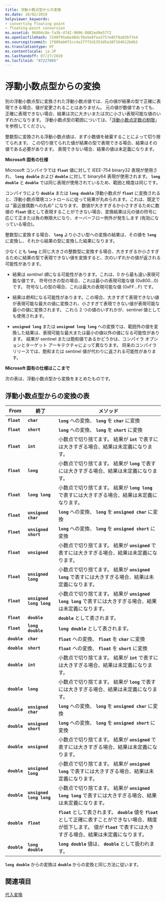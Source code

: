 ```yaml
---
title: 浮動小数点型からの変換
ms.date: 10/02/2019
helpviewer_keywords:
- converting floating point
- floating-point conversion
ms.assetid: 96804c8e-fa3b-4742-9006-0082ed9e57f2
ms.openlocfilehash: 72d0f95a6e48dcf0a5e8fea3757e85f9a03bf7e4
ms.sourcegitcommit: 1f009ab0f2cc4a177f2d1353d5a38f164612bdb1
ms.translationtype: HT
ms.contentlocale: ja-JP
ms.lasthandoff: 07/27/2020
ms.locfileid: "87227895"
---
```

# <a name="conversions-from-floating-point-types"></a>浮動小数点型からの変換

別の浮動小数点型に変換された浮動小数点値では、元の値が結果の型で正確に表現できる場合、値が変更されることはありません。 元の値が数値であっても、正確に表現できない場合、結果は次に大きいまたは次に小さい表現可能な値のいずれかになります。 浮動小数点型の範囲については、「[浮動小数点定数の制限](../c-language/limits-on-floating-point-constants.md)」を参照してください。

整数型に変換される浮動小数点値は、まず小数値を破棄することによって切り捨てられます。 この切り捨てられた値が結果の型で表現できる場合、結果はその値である必要があります。 表現できない場合、結果の値は未定義になります。

**Microsoft 固有の仕様**

Microsoft コンパイラでは **`float`** 値に対して IEEE-754 binary32 表現が使用され、 **`long double`** および **`double`** に対して binary64 表現が使用されます。 **`long double`** と **`double`** では同じ表現が使用されているため、範囲と精度は同じです。

コンパイラにより **`double`** または **`long double`** 浮動小数点が **`float`** に変換されると、浮動小数点環境コントロールに従って結果が丸められます。これは、既定では "最近接偶数への丸め" になります。 数値が大きすぎるか小さすぎるために数値の **`float`** 値として表現することができない場合、変換結果は元の値の符号に応じて正または負の無限大になり、オーバーフロー例外が発生します (有効になっている場合)。

整数型に変換する場合、 **`long`** より小さい型への変換の結果は、その値を **`long`** に変換し、それから結果の型に変換した結果になります。

少なくとも **`long`** と同じ大きさの整数型に変換する場合、大きすぎるか小さすぎるために結果の型で表現できない値を変換すると、次のいずれかの値が返される可能性があります。

- 結果は *sentinel 値*になる可能性があります。これは、0 から最も遠い表現可能な値です。 符号付きの型の場合、これは最小の表現可能な値 (0x800...0) です。 符号なしの型の場合、これは最大の表現可能な値 (0xFF...F) です。

- 結果は*飽和*になる可能性があります。この場合、大きすぎて表現できない値が表現可能な最大の値に変換され、小さすぎて表現できない値が表現可能な最小の値に変換されます。 これら 2 つの値のいずれかが、sentinel 値としても使用されます。

- **`unsigned long`** または **`unsigned long long`** への変換では、範囲外の値を変換した結果は、表現可能な最大または最小の値以外の値になる可能性があります。 結果が sentinel または飽和値であるかどうかは、コンパイラ オプションとターゲット アーキテクチャによって異なります。 将来のコンパイラ リリースでは、飽和または sentinel 値が代わりに返される可能性があります。

**Microsoft 固有の仕様はここまで**

次の表は、浮動小数点型から変換をまとめたものです。

## <a name="table-of-conversions-from-floating-point-types"></a>浮動小数点型からの変換の表

|From|終了|メソッド|
|----------|--------|------------|
|**`float`**|**`char`**|**`long`** への変換、 **`long`** を **`char`** に変換|
|**`float`**|**`short`**|**`long`** への変換、 **`long`** を **`short`** に変換|
|**`float`**|**`int`**|小数点で切り捨てます。 結果が **`int`** で表すには大きすぎる場合、結果は未定義になります。|
|**`float`**|**`long`**|小数点で切り捨てます。 結果が **`long`** で表すには大きすぎる場合、結果は未定義になります。|
|**`float`**|**`long long`**|小数点で切り捨てます。 結果が **`long long`** で表すには大きすぎる場合、結果は未定義になります。|
|**`float`**|**`unsigned char`**|**`long`** への変換、 **`long`** を **`unsigned char`** に変換|
|**`float`**|**`unsigned short`**|**`long`** への変換、 **`long`** を **`unsigned short`** に変換|
|**`float`**|**`unsigned`**|小数点で切り捨てます。 結果が **`unsigned`** で表すには大きすぎる場合、結果は未定義になります。|
|**`float`**|**`unsigned long`**|小数点で切り捨てます。 結果が **`unsigned long`** で表すには大きすぎる場合、結果は未定義になります。|
|**`float`**|**`unsigned long long`**|小数点で切り捨てます。 結果が **`unsigned long long`** で表すには大きすぎる場合、結果は未定義になります。|
|**`float`**|**`double`**|**`double`** として表されます。|
|**`float`**|**`long double`**|**`long double`** として表されます。|
|**`double`**|**`char`**|**`float`** への変換、 **`float`** を **`char`** に変換|
|**`double`**|**`short`**|**`float`** への変換、 **`float`** を **`short`** に変換|
|**`double`**|**`int`**|小数点で切り捨てます。 結果が **`int`** で表すには大きすぎる場合、結果は未定義になります。|
|**`double`**|**`long`**|小数点で切り捨てます。 結果が **`long`** で表すには大きすぎる場合、結果は未定義になります。|
|**`double`**|**`unsigned char`**|**`long`** への変換、 **`long`** を **`unsigned char`** に変換|
|**`double`**|**`unsigned short`**|**`long`** への変換、 **`long`** を **`unsigned short`** に変換|
|**`double`**|**`unsigned`**|小数点で切り捨てます。 結果が **`unsigned`** で表すには大きすぎる場合、結果は未定義になります。|
|**`double`**|**`unsigned long`**|小数点で切り捨てます。 結果が **`unsigned long`** で表すには大きすぎる場合、結果は未定義になります。|
|**`double`**|**`unsigned long long`**|小数点で切り捨てます。 結果が **`unsigned long long`** で表すには大きすぎる場合、結果は未定義になります。|
|**`double`**|**`float`**|**`float`** として表されます。 **`double`** 値を **`float`** として正確に表すことができない場合、精度が低下します。 値が **`float`** で表すには大きすぎる場合、結果は未定義になります。|
|**`double`**|**`long double`**|**`long double`** 値は、 **`double`** として扱われます。|

**`long double`** からの変換は **`double`** からの変換と同じ方法に従います。

## <a name="see-also"></a>関連項目

[代入変換](../c-language/assignment-conversions.md)
